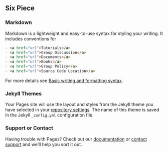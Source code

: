 ## Six Piece

### Markdown

Markdown is a lightweight and easy-to-use syntax for styling your writing. It includes conventions for

```markdown
- <a href="url">Tutorials</a>
- <a href="url">Group Discussion</a>
- <a href="url">Documents</a>
- <a href="url">Books</a>
- <a href="url">Group Policy</a>
- <a href="url">Source Code Location</a>
```

For more details see [Basic writing and formatting syntax](https://docs.github.com/en/github/writing-on-github/getting-started-with-writing-and-formatting-on-github/basic-writing-and-formatting-syntax).

### Jekyll Themes

Your Pages site will use the layout and styles from the Jekyll theme you have selected in your [repository settings](https://github.com/Marshall0526/Six-Piece/settings/pages). The name of this theme is saved in the Jekyll `_config.yml` configuration file.

### Support or Contact

Having trouble with Pages? Check out our [documentation](https://docs.github.com/categories/github-pages-basics/) or [contact support](https://support.github.com/contact) and we’ll help you sort it out.
